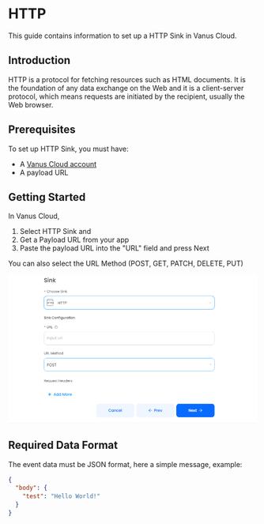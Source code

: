 # HTTP

This guide contains information to set up a HTTP Sink in Vanus Cloud.

## Introduction

HTTP is a protocol for fetching resources such as HTML documents. It is the foundation of any data exchange on the Web and it is a client-server protocol, which means requests are initiated by the recipient, usually the Web browser.

## Prerequisites

To set up HTTP Sink, you must have:

- A [Vanus Cloud account](https://cloud.vanus.ai)
- A payload URL

## Getting Started

In Vanus Cloud,

1. Select HTTP Sink and
2. Get a Payload URL from your app
3. Paste the payload URL into the "URL" field and press Next

You can also select the URL Method (POST, GET, PATCH, DELETE, PUT)

![](images/http.png)

## Required Data Format

The event data must be JSON format, here a simple message, example:

```json
{
  "body": {
    "test": "Hello World!"
  }
}
```
